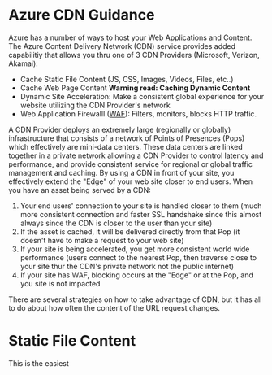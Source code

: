 # Azure CDN Guidance

Azure has a number of ways to host your Web Applications and Content.  The Azure Content Delivery Network (CDN) service provides added capabilitiy that allows you thru one of 3 CDN Providers (Microsoft, Verizon, Akamai):
* Cache Static File Content (JS, CSS, Images, Videos, Files, etc..) 
* Cache Web Page Content **Warning read: Caching Dynamic Content** 
* Dynamic Site Acceleration:  Make a consistent global experience for your website utilizing the CDN Provider's network 
* Web Application Firewalll ([WAF](https://en.wikipedia.org/wiki/Web_application_firewall)): Filters, monitors, blocks HTTP traffic.

A CDN Provider deploys an extremely large (regionally or globally) infrastructure that consists of a network of Points of Presences (Pops) which effectively are mini-data centers.  These data centers are linked together in a private network allowing a CDN Provider to control latency and performance, and provide consistent service for regional or global traffic management and caching.  By using a CDN in front of your site, you effectively extend the "Edge" of your web site closer to end users.  When you have an asset being served by a CDN:
1. Your end users' connection to your site is handled closer to them (much more consistent connection and faster SSL handshake since this almost always since the CDN is closer to the user than your site)
1. If the asset is cached, it will be delivered directly from that Pop (it doesn't have to make a request to your web site)
1. If your site is being accelerated, you get more consistent world wide performance (users connect to the nearest Pop, then traverse close to your site thur the CDN's private network not the public internet)
1. If your site has WAF, blocking occurs at the "Edge" or at the Pop, and you site is not impacted

There are several strategies on how to take advantage of CDN, but it has all to do about how often the content of the URL request changes.

# Static File Content
This is the easiest
